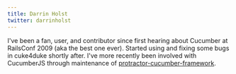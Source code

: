 ```yaml
---
title: Darrin Holst
twitter: darrinholst
---
```


I've been a fan, user, and contributor since first hearing about Cucumber at RailsConf 2009 (aka the best one ever).
Started using and fixing some bugs in cuke4duke shortly after. I've more recently been involved with CucumberJS through
maintenance of [protractor-cucumber-framework](https://github.com/protractor-cucumber-framework/protractor-cucumber-framework).
